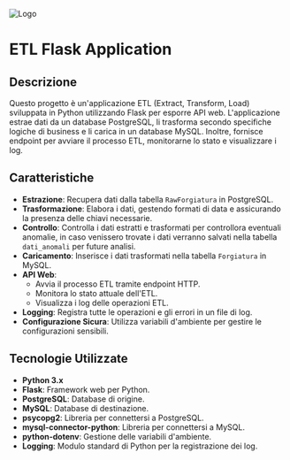 ![Logo](https://res.cloudinary.com/practicaldev/image/fetch/s--QsmIiz9y--/c_limit%2Cf_auto%2Cfl_progressive%2Cq_auto%2Cw_880/https://thepracticaldev.s3.amazonaws.com/i/lnm6ybztq944ikym1s8f.JPG)

# ETL Flask Application

## Descrizione

Questo progetto è un'applicazione ETL (Extract, Transform, Load) sviluppata in Python utilizzando Flask per esporre API web. L'applicazione estrae dati da un database PostgreSQL, li trasforma secondo specifiche logiche di business e li carica in un database MySQL. Inoltre, fornisce endpoint per avviare il processo ETL, monitorarne lo stato e visualizzare i log.

## Caratteristiche

- **Estrazione**: Recupera dati dalla tabella `RawForgiatura` in PostgreSQL.
- **Trasformazione**: Elabora i dati, gestendo formati di data e assicurando la presenza delle chiavi necessarie.
- **Controllo**: Controlla i dati estratti e trasformati per controllora eventuali anomalie, in caso venissero trovate i dati verranno salvati nella tabella `dati_anomali` per future analisi.
- **Caricamento**: Inserisce i dati trasformati nella tabella `Forgiatura` in MySQL.
- **API Web**: 
  - Avvia il processo ETL tramite endpoint HTTP.
  - Monitora lo stato attuale dell'ETL.
  - Visualizza i log delle operazioni ETL.
- **Logging**: Registra tutte le operazioni e gli errori in un file di log.
- **Configurazione Sicura**: Utilizza variabili d'ambiente per gestire le configurazioni sensibili.

## Tecnologie Utilizzate

- **Python 3.x**
- **Flask**: Framework web per Python.
- **PostgreSQL**: Database di origine.
- **MySQL**: Database di destinazione.
- **psycopg2**: Libreria per connettersi a PostgreSQL.
- **mysql-connector-python**: Libreria per connettersi a MySQL.
- **python-dotenv**: Gestione delle variabili d'ambiente.
- **Logging**: Modulo standard di Python per la registrazione dei log.
